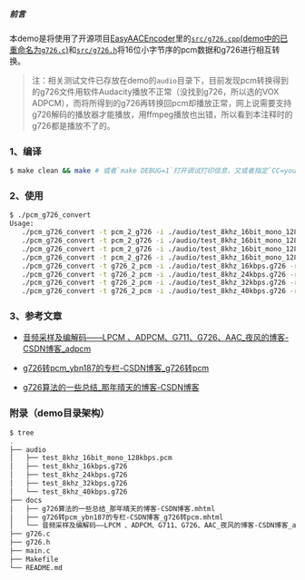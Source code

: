 ##### 前言

本demo是将使用了开源项目[EasyAACEncoder](https://github.com/EasyDarwin/EasyAACEncoder)里的[`src/g726.cpp`(demo中的已重命名为`g726.c`)](https://github.com/EasyDarwin/EasyAACEncoder/blob/master/src/g726.cpp)和[`src/g726.h`](https://github.com/EasyDarwin/EasyAACEncoder/blob/master/src/g726.h)将16位小字节序的pcm数据和g726进行相互转换。

> 注：相关测试文件已存放在demo的`audio`目录下，目前发现pcm转换得到的g726文件用软件Audacity播放不正常（没找到g726，所以选的VOX ADPCM），而将所得到的g726再转换回pcm却播放正常，网上说需要支持g726解码的播放器才能播放，用ffmpeg播放也出错，所以看到本注释时的g726都是播放不了的。

### 1、编译

```bash
$ make clean && make # 或者`make DEBUG=1`打开调试打印信息，又或者指定`CC=your-crosscompile-gcc`进行编译交叉编译
```

### 2、使用

```bash
$ ./pcm_g726_convert
Usage:
   ./pcm_g726_convert -t pcm_2_g726 -i ./audio/test_8khz_16bit_mono_128kbps.pcm -r 16000 -o out_8khz_16kbps.g726
   ./pcm_g726_convert -t pcm_2_g726 -i ./audio/test_8khz_16bit_mono_128kbps.pcm -r 24000 -o out_8khz_24kbps.g726
   ./pcm_g726_convert -t pcm_2_g726 -i ./audio/test_8khz_16bit_mono_128kbps.pcm -r 32000 -o out_8khz_32kbps.g726
   ./pcm_g726_convert -t pcm_2_g726 -i ./audio/test_8khz_16bit_mono_128kbps.pcm -r 40000 -o out_8khz_40kbps.g726
   ./pcm_g726_convert -t g726_2_pcm -i ./audio/test_8khz_16kbps.g726 -r 16000 -o out_8khz_16bit_mono_128kbps-1.pcm
   ./pcm_g726_convert -t g726_2_pcm -i ./audio/test_8khz_24kbps.g726 -r 24000 -o out_8khz_16bit_mono_128kbps-2.pcm
   ./pcm_g726_convert -t g726_2_pcm -i ./audio/test_8khz_32kbps.g726 -r 32000 -o out_8khz_16bit_mono_128kbps-3.pcm
   ./pcm_g726_convert -t g726_2_pcm -i ./audio/test_8khz_40kbps.g726 -r 40000 -o out_8khz_16bit_mono_128kbps-4.pcm
```

### 3、参考文章

 - [音频采样及编解码——LPCM 、ADPCM、G711、G726、AAC\_夜风的博客-CSDN博客\_adpcm](https://blog.csdn.net/u014470361/article/details/88837776)

 - [g726转pcm\_ybn187的专栏-CSDN博客\_g726转pcm](https://blog.csdn.net/ybn187/article/details/82995829)

 - [g726算法的一些总结\_那年晴天的博客-CSDN博客](https://blog.csdn.net/lichen18848950451/article/details/71595990)

### 附录（demo目录架构）

```bash
$ tree
.
├── audio
│   ├── test_8khz_16bit_mono_128kbps.pcm
│   ├── test_8khz_16kbps.g726
│   ├── test_8khz_24kbps.g726
│   ├── test_8khz_32kbps.g726
│   └── test_8khz_40kbps.g726
├── docs
│   ├── g726算法的一些总结_那年晴天的博客-CSDN博客.mhtml
│   ├── g726转pcm_ybn187的专栏-CSDN博客_g726转pcm.mhtml
│   └── 音频采样及编解码——LPCM 、ADPCM、G711、G726、AAC_夜风的博客-CSDN博客_adpcm.mhtml
├── g726.c
├── g726.h
├── main.c
├── Makefile
└── README.md
```

